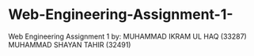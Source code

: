 # Web-Engineering-Assignment-1-
Web Engineering Assignment 1  by:
MUHAMMAD IKRAM UL HAQ (33287)
MUHAMMAD SHAYAN TAHIR (32491)
